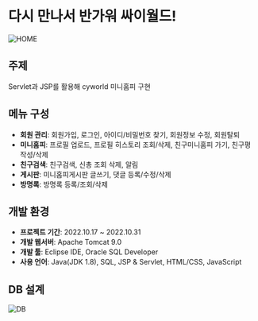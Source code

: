 # 다시 만나서 반가워 싸이월드!
![HOME](https://user-images.githubusercontent.com/104578954/208939914-010252f8-3c7e-40fc-b7db-86557b80c1b4.png)

## 주제
Servlet과 JSP를 활용해 cyworld 미니홈피 구현

## 메뉴 구성
+ **회원 관리**: 회원가입, 로그인, 아이디/비밀번호 찾기, 회원정보 수정, 회원탈퇴
+ **미니홈피**: 프로필 업로드, 프로필 히스토리 조회/삭제, 친구미니홈피 가기, 친구평 작성/삭제
+ **친구검색**: 친구검색, 신총 조회 삭제, 알림
+ **게시판**: 미니홈피게시판 글쓰기, 댓글 등록/수정/삭제
+ **방명록**: 방명록 등록/조회/삭제

## 개발 환경
+ **프로젝트 기간**: 2022.10.17 ~ 2022.10.31
+ **개발 웹서버**: Apache Tomcat 9.0
+ **개발 툴**: Eclipse IDE, Oracle SQL Developer
+ **사용 언어**: Java(JDK 1.8), SQL, JSP & Servlet, HTML/CSS, JavaScript

## DB 설계
![DB](https://user-images.githubusercontent.com/104578954/208939640-3ea143ef-4288-448c-b964-b7db7f7c5e67.png)
